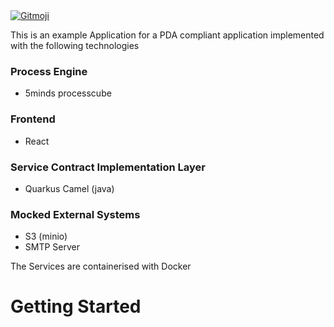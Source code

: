 <a href="https://gitmoji.dev">
  <img
    src="https://img.shields.io/badge/gitmoji-%20😜%20😍-FFDD67.svg?style=flat-square"
    alt="Gitmoji"
  />
</a>


This is an example Application for a PDA compliant application implemented with the following technologies
### Process Engine
- 5minds processcube
### Frontend
- React 
### Service Contract Implementation Layer
- Quarkus Camel (java)
### Mocked External Systems 
- S3 (minio)
- SMTP Server

The Services are containerised with Docker

# Getting Started


